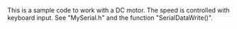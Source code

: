 This is a sample code to work with a DC motor. 
The speed is controlled with keyboard input. See "MySerial.h" and the function "SerialDataWrite()".
